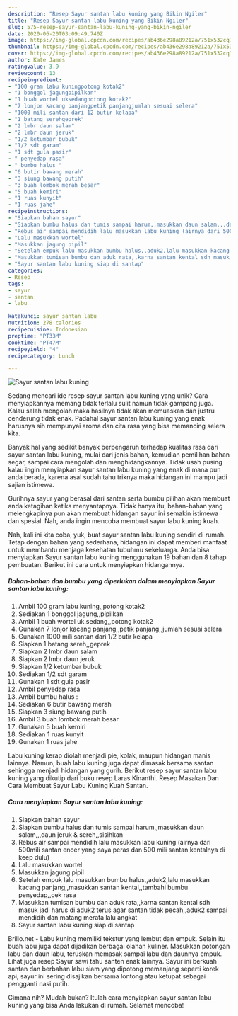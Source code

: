 ```yaml
---
description: "Resep Sayur santan labu kuning yang Bikin Ngiler"
title: "Resep Sayur santan labu kuning yang Bikin Ngiler"
slug: 575-resep-sayur-santan-labu-kuning-yang-bikin-ngiler
date: 2020-06-20T03:09:49.740Z
image: https://img-global.cpcdn.com/recipes/ab436e298a89212a/751x532cq70/sayur-santan-labu-kuning-foto-resep-utama.jpg
thumbnail: https://img-global.cpcdn.com/recipes/ab436e298a89212a/751x532cq70/sayur-santan-labu-kuning-foto-resep-utama.jpg
cover: https://img-global.cpcdn.com/recipes/ab436e298a89212a/751x532cq70/sayur-santan-labu-kuning-foto-resep-utama.jpg
author: Kate James
ratingvalue: 3.9
reviewcount: 13
recipeingredient:
- "100 gram labu kuningpotong kotak2"
- "1 bonggol jagungpipilkan"
- "1 buah wortel uksedangpotong kotak2"
- "7 lonjor kacang panjangpetik panjangjumlah sesuai selera"
- "1000 mili santan dari 12 butir kelapa"
- "1 batang serehgeprek"
- "2 lmbr daun salam"
- "2 lmbr daun jeruk"
- "1/2 ketumbar bubuk"
- "1/2 sdt garam"
- "1 sdt gula pasir"
- " penyedap rasa"
- " bumbu halus "
- "6 butir bawang merah"
- "3 siung bawang putih"
- "3 buah lombok merah besar"
- "5 buah kemiri"
- "1 ruas kunyit"
- "1 ruas jahe"
recipeinstructions:
- "Siapkan bahan sayur"
- "Siapkan bumbu halus dan tumis sampai harum,,masukkan daun salam,,,daun jeruk &amp; sereh,,sisihkan"
- "Rebus air sampai mendidih lalu masukkan labu kuning (airnya dari 500mili santan encer yang saya peras dan 500 mili santan kentalnya di keep dulu)"
- "Lalu masukkan wortel"
- "Masukkan jagung pipil"
- "Setelah empuk lalu masukkan bumbu halus,,aduk2,lalu masukkan kacang panjang,,masukkan santan kental,,tambahi bumbu penyedap,,cek rasa"
- "Masukkan tumisan bumbu dan aduk rata,,karna santan kental sdh masuk jadi harus di aduk2 terus agar santan tidak pecah,,aduk2 sampai mendidih dan matang merata lalu angkat"
- "Sayur santan labu kuning siap di santap"
categories:
- Resep
tags:
- sayur
- santan
- labu

katakunci: sayur santan labu 
nutrition: 278 calories
recipecuisine: Indonesian
preptime: "PT33M"
cooktime: "PT47M"
recipeyield: "4"
recipecategory: Lunch

---
```



![Sayur santan labu kuning](https://img-global.cpcdn.com/recipes/ab436e298a89212a/751x532cq70/sayur-santan-labu-kuning-foto-resep-utama.jpg)

Sedang mencari ide resep sayur santan labu kuning yang unik? Cara menyiapkannya memang tidak terlalu sulit namun tidak gampang juga. Kalau salah mengolah maka hasilnya tidak akan memuaskan dan justru cenderung tidak enak. Padahal sayur santan labu kuning yang enak harusnya sih mempunyai aroma dan cita rasa yang bisa memancing selera kita.

Banyak hal yang sedikit banyak berpengaruh terhadap kualitas rasa dari sayur santan labu kuning, mulai dari jenis bahan, kemudian pemilihan bahan segar, sampai cara mengolah dan menghidangkannya. Tidak usah pusing kalau ingin menyiapkan sayur santan labu kuning yang enak di mana pun anda berada, karena asal sudah tahu triknya maka hidangan ini mampu jadi sajian istimewa.

Gurihnya sayur yang berasal dari santan serta bumbu pilihan akan membuat anda ketagihan ketika menyantapnya. Tidak hanya itu, bahan-bahan yang melengkapinya pun akan membuat hidangan sayur ini semakin istimewa dan spesial. Nah, anda ingin mencoba membuat sayur labu kuning kuah.


Nah, kali ini kita coba, yuk, buat sayur santan labu kuning sendiri di rumah. Tetap dengan bahan yang sederhana, hidangan ini dapat memberi manfaat untuk membantu menjaga kesehatan tubuhmu sekeluarga. Anda bisa menyiapkan Sayur santan labu kuning menggunakan 19 bahan dan 8 tahap pembuatan. Berikut ini cara untuk menyiapkan hidangannya.

<!--inarticleads1-->

##### Bahan-bahan dan bumbu yang diperlukan dalam menyiapkan Sayur santan labu kuning:

1. Ambil 100 gram labu kuning,,potong kotak2
1. Sediakan 1 bonggol jagung,,pipilkan
1. Ambil 1 buah wortel uk.sedang,,potong kotak2
1. Gunakan 7 lonjor kacang panjang,,petik panjang,,jumlah sesuai selera
1. Gunakan 1000 mili santan dari 1/2 butir kelapa
1. Siapkan 1 batang sereh,,geprek
1. Siapkan 2 lmbr daun salam
1. Siapkan 2 lmbr daun jeruk
1. Siapkan 1/2 ketumbar bubuk
1. Sediakan 1/2 sdt garam
1. Gunakan 1 sdt gula pasir
1. Ambil  penyedap rasa
1. Ambil  bumbu halus :
1. Sediakan 6 butir bawang merah
1. Siapkan 3 siung bawang putih
1. Ambil 3 buah lombok merah besar
1. Gunakan 5 buah kemiri
1. Sediakan 1 ruas kunyit
1. Gunakan 1 ruas jahe


Labu kuning kerap diolah menjadi pie, kolak, maupun hidangan manis lainnya. Namun, buah labu kuning juga dapat dimasak bersama santan sehingga menjadi hidangan yang gurih. Berikut resep sayur santan labu kuning yang dikutip dari buku resep Laras Kinanthi. Resep Masakan Dan Cara Membuat Sayur Labu Kuning Kuah Santan. 

<!--inarticleads2-->

##### Cara menyiapkan Sayur santan labu kuning:

1. Siapkan bahan sayur
1. Siapkan bumbu halus dan tumis sampai harum,,masukkan daun salam,,,daun jeruk &amp; sereh,,sisihkan
1. Rebus air sampai mendidih lalu masukkan labu kuning (airnya dari 500mili santan encer yang saya peras dan 500 mili santan kentalnya di keep dulu)
1. Lalu masukkan wortel
1. Masukkan jagung pipil
1. Setelah empuk lalu masukkan bumbu halus,,aduk2,lalu masukkan kacang panjang,,masukkan santan kental,,tambahi bumbu penyedap,,cek rasa
1. Masukkan tumisan bumbu dan aduk rata,,karna santan kental sdh masuk jadi harus di aduk2 terus agar santan tidak pecah,,aduk2 sampai mendidih dan matang merata lalu angkat
1. Sayur santan labu kuning siap di santap


Brilio.net - Labu kuning memiliki tekstur yang lembut dan empuk. Selain itu buah labu juga dapat dijadikan berbagai olahan kuliner. Masukkan potongan labu dan daun labu, teruskan memasak sampai labu dan daunnya empuk. Lihat juga resep Sayur sawi tahu santen enak lainnya. Sayur ini berkuah santan dan berbahan labu siam yang dipotong memanjang seperti korek api, sayur ini sering disajikan bersama lontong atau ketupat sebagai pengganti nasi putih. 

Gimana nih? Mudah bukan? Itulah cara menyiapkan sayur santan labu kuning yang bisa Anda lakukan di rumah. Selamat mencoba!

